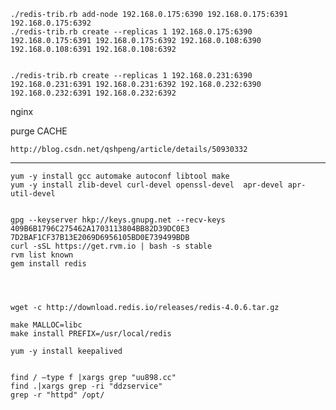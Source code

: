 	./redis-trib.rb add-node 192.168.0.175:6390 192.168.0.175:6391 192.168.0.175:6392
	./redis-trib.rb create --replicas 1 192.168.0.175:6390 192.168.0.175:6391 192.168.0.175:6392 192.168.0.108:6390 192.168.0.108:6391 192.168.0.108:6392


	./redis-trib.rb create --replicas 1 192.168.0.231:6390 192.168.0.231:6391 192.168.0.231:6392 192.168.0.232:6390 192.168.0.232:6391 192.168.0.232:6392

nginx 

purge CACHE

	http://blog.csdn.net/qshpeng/article/details/50930332


----------

	yum -y install gcc automake autoconf libtool make
	yum -y install zlib-devel curl-devel openssl-devel  apr-devel apr-util-devel


	gpg --keyserver hkp://keys.gnupg.net --recv-keys 409B6B1796C275462A1703113804BB82D39DC0E3 7D2BAF1CF37B13E2069D6956105BD0E739499BDB
	curl -sSL https://get.rvm.io | bash -s stable
	rvm list known
	gem install redis




	wget -c http://download.redis.io/releases/redis-4.0.6.tar.gz

	make MALLOC=libc  
	make install PREFIX=/usr/local/redis

	yum -y install keepalived


	find / –type f |xargs grep "uu898.cc"
	find .|xargs grep -ri "ddzservice"
	grep -r "httpd" /opt/






